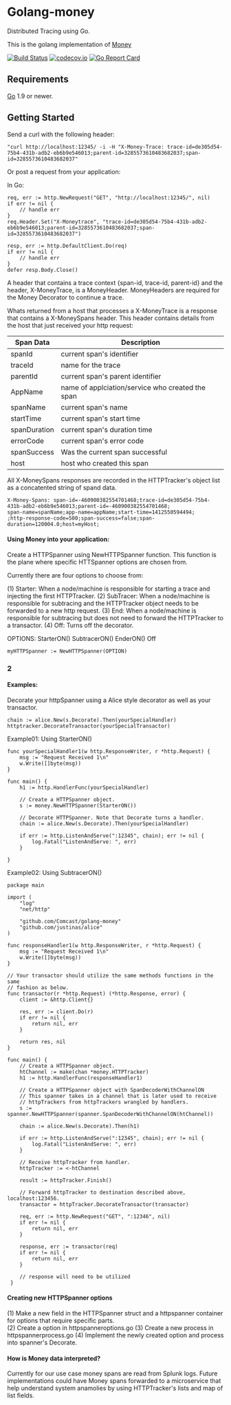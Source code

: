 Golang-money
===

Distributed Tracing using Go.  

This is the golang implementation of [Money](https://github.com/Comcast/money)

[![Build Status](https://travis-ci.org/Comcast/golang-money.svg?branch=master)](https://travis-ci.org/Comcast/golang-money) 
[![codecov.io](http://codecov.io/github/Comcast/golang-money/coverage.svg?branch=master)](http://codecov.io/github/Comcast/golang-money?branch=master) 
[![Go Report Card](https://goreportcard.com/badge/github.com/Comcast/golang-money)](https://goreportcard.com/report/github.com/Comcast/golang-money) 


## Requirements 

[Go](http://golang.org) 1.9 or newer.

## Getting Started

Send a curl with the following header:

```
"curl http://localhost:12345/ -i -H "X-Money-Trace: trace-id=de305d54-75b4-431b-adb2-eb6b9e546013;parent-id=3285573610483682037;span-id=3285573610483682037"
```

Or post a request from your application:

In Go:

```
req, err := http.NewRequest("GET", "http://localhost:12345/", nil)
if err != nil {
	// handle err
}
req.Header.Set("X-Moneytrace", "trace-id=de305d54-75b4-431b-adb2-eb6b9e546013;parent-id=3285573610483682037;span-id=3285573610483682037")

resp, err := http.DefaultClient.Do(req)
if err != nil {
	// handle err
}
defer resp.Body.Close()
```

A header that contains a trace context {span-id, trace-id, parent-id} and the header, X-MoneyTrace, is a MoneyHeader. MoneyHeaders are required for the Money Decorator
to continue a trace.

Whats returned from a host that processes a X-MoneyTrace is a response that contains a X-MoneySpans header.  This header contains details from the host that just received your http request:


|Span Data   |Description                                      |
|------------|-------------------------------------------------|
|spanId      |current span's identifier                        |
|traceId     |name for the trace                               |
|parentId    |current span's parent identifier                 |
|AppName     |name of applciation/service who created the span |
|spanName    |current span's name                              |
|startTime   |current span's start time                        |
|spanDuration|current span's duration time                     |
|errorCode   |current span's error code                        |
|spanSuccess |Was the current span successful                  |
|host        |host who created this span                       | 

All X-MoneySpans responses are recorded in the HTTPTracker's object list as a concatented string of spand data.  

```
X-Money-Spans: span-id=-460900382554701468;trace-id=de305d54-75b4-431b-adb2-eb6b9e546013;parent-id=-460900382554701468;
span-name=spanName;app-name=appName;start-time=1412550594494;
;http-response-code=500;span-success=false;span-duration=120004.0;host=myHost; 
```

#### Using Money into your application:  

Create a HTTPSpanner using NewHTTPSpanner function.  This function is the plane where specific HTTSpanner options are chosen from.

Currently there are four options to choose from: 

(1) Starter: When a node/machine is responsible for starting a trace and injecting the first HTTPTracker. 
(2) SubTracer: When a node/machine is responsible for subtracing and the HTTPTracker object needs to be forwarded to a new http request. 
(3) End:  When a node/machine is responsible for subtracing but does not need to forward the HTTPTracker to a transactor. 
(4) Off: Turns off the decorator. 

OPTIONS:
 StarterON()
 SubtracerON()
 EnderON()
 Off

```
myHTTPSpanner := NewHTTPSpanner(OPTION)
```

### 2

#### Examples: 

Decorate your httpSpanner using a Alice style decorator as well as your transactor. 
```
chain := alice.New(s.Decorate).Then(yourSpecialHandler)
httptracker.DecorateTransactor(yourSpecialTransactor)
```

Example01: Using StarterON()

```
func yourSpecialHandler1(w http.ResponseWriter, r *http.Request) {
	msg := "Request Received 1\n"
	w.Write([]byte(msg))
}

func main() {
	h1 := http.HandlerFunc(yourSpecialHandler)

	// Create a HTTPSpanner object.
	s := money.NewHTTPSpanner(StarterON())

	// Decorate HTTPSpanner. Note that Decorate turns a handler.
	chain := alice.New(s.Decorate).Then(yourSpecialHandler)

	if err := http.ListenAndServe(":12345", chain); err != nil {
		log.Fatal("ListenAndServe: ", err)
	}

}
```

Example02: Using SubtracerON() 

````
package main

import (
	"log"
	"net/http"

	"github.com/Comcast/golang-money"
	"github.com/justinas/alice"
)

func responseHandler1(w http.ResponseWriter, r *http.Request) {
	msg := "Request Received 1\n"
	w.Write([]byte(msg))
}

// Your transactor should utilize the same methods functions in the same
// fashion as below.
func transactor(r *http.Request) (*http.Response, error) {
	client := &http.Client{}

	res, err := client.Do(r)
	if err != nil {
		return nil, err
	}

	return res, nil
}

func main() {
	// Create a HTTPSpanner object.
	htChannel := make(chan *money.HTTPTracker)
	h1 := http.HandlerFunc(responseHandler1)

	// Create a HTTPSpanner object with SpanDecoderWithChannelON
	// This spanner takes in a channel that is later used to receive
	// httpTrackers from httpTrackers wrangled by handlers.
	s := spanner.NewHTTPSpanner(spanner.SpanDecoderWithChannelON(htChannel))

	chain := alice.New(s.Decorate).Then(h1)

	if err := http.ListenAndServe(":12345", chain); err != nil {
		log.Fatal("ListenAndServe: ", err)
	}

	// Receive httpTracker from handler.
	httpTracker := <-htChannel

	result := httpTracker.Finish()

	// Forward httpTracker to destination described above, localhost:123456.
	transactor = httpTracker.DecorateTransactor(transactor)
    
	req, err := http.NewRequest("GET", ":12346", nil)
	if err != nil {
		return nil, err
	}

    response, err := transactor(req)
    if err != nil {
        return nil, err
    }

    // response will need to be utilized  
 }
````
#### Creating new HTTPSpanner options

(1) Make a new field in the HTTPSpanner struct and a httpspanner container for options that require specific parts.  
(2) Create a option in httpspanneroptions.go
(3) Create a new process in httpspannerprocess.go
(4) Implement the newly created option and process into spanner's Decorate. 

#### How is Money data interpreted?

Currently for our use case money spans are read from Splunk logs.  Future implementations could have Money spans forwarded to a microservice that help understand system anamolies by using HTTPTracker's lists and map of list fields. 


